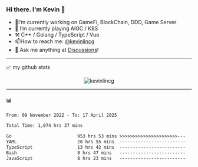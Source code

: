 ### Hi there. I'm Kevin 👋

- 🔭I’m currently working on GameFi, BlockChain, DDD, Game Server
- 🌱 I’m currently playing AIGC / K8S
-   :hammer_and_pick: C++ / Golang / TypeScript / Vue
- 📫How to reach me: [@kevinlincg](https://twitter.com/kevinlincg) 
-   :thought_balloon: Ask me anything at [Discussions](https://github.com/kevinlincg/kevinlincg/issues/new)!

---

📈 my github stats

<p align="center"> <img src="https://github-readme-stats-ouuan.vercel.app/api?username=kevinlincg&theme=dark&show_icons=true&count_private=true" alt="kevinlincg" />

---

#### :bar_chart: 

<!--START_SECTION:waka-->

```txt
From: 09 November 2022 - To: 17 April 2025

Total Time: 1,074 hrs 37 mins

Go                         953 hrs 53 mins >>>>>>>>>>>>>>>>>>>>>>---   88.77 %
YAML                       20 hrs 55 mins  -------------------------   01.95 %
TypeScript                 13 hrs 42 mins  -------------------------   01.28 %
Bash                       8 hrs 47 mins   -------------------------   00.82 %
JavaScript                 8 hrs 23 mins   -------------------------   00.78 %
```

<!--END_SECTION:waka-->
